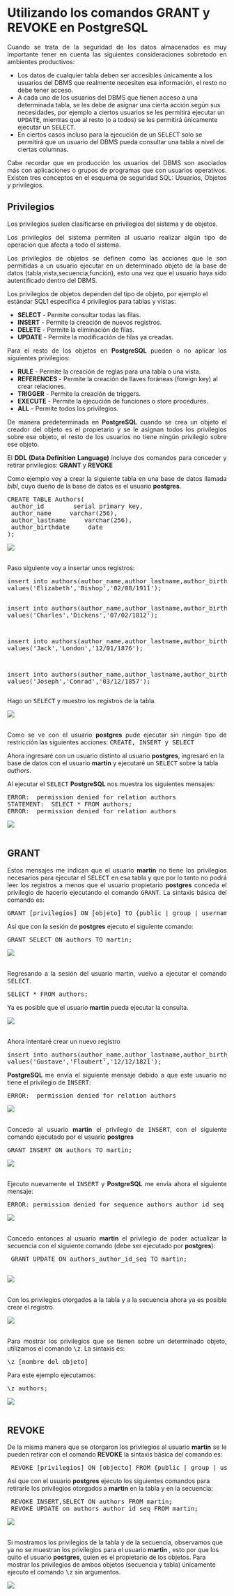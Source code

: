 # Utilizando los comandos GRANT y REVOKE en PostgreSQL
		
<p align="justify">Cuando se trata de la seguridad de los datos almacenados es muy importante tener en cuenta las siguientes consideraciones sobretodo en ambientes productivos:
</p>
<ul>
<li>Los datos de cualquier tabla deben ser accesibles únicamente a los usuarios del DBMS que realmente necesiten esa información, el resto no debe tener acceso.</li>
<li>A cada uno de los usuarios del DBMS que tienen acceso a una determinada tabla, se les debe de asignar una cierta acción según sus necesidades, por ejemplo a ciertos usuarios se les permitirá ejecutar un <tt>UPDATE</tt>, mientras que al resto (o a todos) se les permitirá únicamente ejecutar un <tt>SELECT</tt>.</li>
<li>En ciertos casos incluso para la ejecución de un <tt>SELECT</tt> solo se permitirá que un usuario del DBMS pueda consultar una tabla a nivel de ciertas columnas.</li>
</ul>
<p align="justify">
Cabe recordar que en producción los usuarios del DBMS son asociados más con aplicaciones o grupos de programas que con usuarios operativos.
Existen tres conceptos en el esquema de seguridad SQL: Usuarios, Objetos y privilegios. 
</p>
<h2>Privilegios</h2>
<p align="justify">Los privilegios suelen clasificarse en privilegios del sistema y de objetos.</p>
<p align="justify">Los privilegios del sistema permiten al usuario realizar algún tipo de operación que afecta a todo el sistema. </p>
<p align="justify">Los privilegios de objetos se definen como las acciones que le son permitidas a un usuario ejecutar en un determinado objeto de la base de datos (tabla,vista,secuencia,función), esto una vez que el usuario haya sido autentificado dentro del DBMS.</p>
<p>Los privilegios de objetos dependen del tipo de objeto, por ejemplo el estándar SQL1 especifica 4 privilegios para tablas y vistas:</p>
<ul>
<li><b>SELECT</b> - Permite consultar todas las filas.</li>
<li><b>INSERT</b> - Permite la creación de nuevos registros.</li>
<li><b>DELETE</b> - Permite la eliminación de filas.</li>
<li><b>UPDATE</b> - Permite la modificación de filas ya creadas.</li>
</ul>
<p align="justify">Para el resto de los objetos en <b>PostgreSQL</b> pueden o no aplicar los siguientes privilegios:</p>
<ul>
<li><b>RULE</b> - Permite la creación de reglas para una tabla o una vista.</li>
<li><b>REFERENCES</b> - Permite la creación de llaves foráneas (foreign key) al crear relaciones.</li>
<li><b>TRIGGER</b> - Permite la creación de triggers.</li>
<li><b>EXECUTE</b> - Permite la ejecución de funciones o store procedures.</li>
<li><b>ALL</b> - Permite todos los privilegios.</li>
</ul>
<p align="justify">De manera predeterminada en <b>PostgreSQL</b> cuando se crea un objeto el creador del objeto es el propietario y se le asignan todos los privilegios sobre ese objeto, el resto de los usuarios no tiene ningún privilegio sobre ese objeto.</p>
<p align="justify">El <b>DDL (Data Definition Language)</b> incluye dos comandos para conceder y retirar privilegios: <b>GRANT</b> y <b>REVOKE</b></p>
<p align="justify">Como ejemplo voy a crear la siguiente tabla en una base de datos llamada <i>bibl</i>, cuyo dueño de la base de datos es el usuario <b>postgres</b>.</p>
<pre>
CREATE TABLE Authors(
 author_id        serial primary key,
 author_name     varchar(256),
 author_lastname     varchar(256),
 author_birthdate     date
);
</pre>
<div>
<IMG src="picture_library/grant/fig1.png">
</div><br>
<p align="justify">Paso siguiente voy a insertar unos registros:</p>
<pre>
insert into authors(author_name,author_lastname,author_birthdate)
values('Elizabeth','Bishop','02/08/1911');
 
insert into authors(author_name,author_lastname,author_birthdate)
values('Charles','Dickens','07/02/1812');
 
insert into authors(author_name,author_lastname,author_birthdate)
values('Jack','London','12/01/1876');

insert into authors(author_name,author_lastname,author_birthdate)
values('Joseph','Conrad','03/12/1857');
</pre>
 <p>Hago un <tt>SELECT</tt> y muestro los registros de la tabla.</p>
 <div>
<IMG src="picture_library/grant/fig2.png">
</div><br>
 <p align="justify">Como se ve con el usuario <b>postgres</b> pude ejecutar sin ningún tipo de restricción las siguientes acciones: <tt>CREATE, INSERT y SELECT</tt></p>
 <p>Ahora ingresaré con un usuario distinto al usuario <b>postgres</b>, ingresaré en la base de datos con el usuario <b>martin</b> y ejecutaré un <tt>SELECT</tt> sobre la tabla <i>authors</i>.</p>
 <p>Al ejecutar el <tt>SELECT</tt> <b>PostgreSQL</b> nos muestra los siguientes mensajes:</p>
 <pre>
ERROR:  permission denied for relation authors
STATEMENT:  SELECT * FROM authors;
ERROR:  permission denied for relation authors
</pre>
 <div>
<IMG src="picture_library/grant/fig3.png">
</div><br>
<h2>GRANT</h2>
<p align="justify">Estos mensajes me indican que el usuario <b>martin</b> no tiene los privilegios necesarios para ejecutar el <tt>SELECT</tt> en esa tabla y que por lo tanto no podrá leer los registros a menos que el usuario propietario <b>postgres</b> conceda el privilegio de hacerlo ejecutando el comando <tt>GRANT</tt>.
La sintaxis básica del comando es:</p>
<pre>
GRANT [privilegios] ON [objeto] TO {public | group | username}
</pre>
<p align="justify">Así que con la sesión de <b>postgres</b> ejecuto el siguiente comando:</p>
<pre>
GRANT SELECT ON authors TO martin;
</pre>
 <div>
<IMG src="picture_library/grant/fig4.png">
</div><br>
<p align="justify">Regresando a la sesión del usuario martin, vuelvo a ejecutar el comando <tt>SELECT</tt>.</p>
<pre>
SELECT * FROM authors;
</pre>
<p align="justify">Ya es posible que el usuario <b>martin</b> pueda ejecutar la consulta.</p>
<div>
<IMG src="picture_library/grant/fig5.png">
</div><br>
<p align="justify">Ahora intentaré crear un nuevo registro</p>
<pre>
insert into authors(author_name,author_lastname,author_birthdate)
values('Gustave','Flaubert','12/12/1821');
</pre>
<p align="justify"><b>PostgreSQL</b> me envía el siguiente mensaje debido a que este usuario no tiene el privilegio de <tt>INSERT</tt>:</p>
<pre>
ERROR:  permission denied for relation authors
</pre>
 <div>
<IMG src="picture_library/grant/fig6.png">
</div><br>
 <p align="justify">Concedo al usuario <b>martin</b> el privilegio de <tt>INSERT</tt>, con el siguiente comando ejecutado por el usuario <b>postgres</b></p>
 <pre>
GRANT INSERT ON authors TO martin;
</pre>
<div>
<IMG src="picture_library/grant/fig7.png">
</div><br>
<p align="justify">Ejecuto nuevamente el <tt>INSERT</tt> y <b>PostgreSQL</b> me envía ahora el siguiente mensaje:</p>
<pre>
ERROR: permission denied for sequence authors_author_id_seq
</pre>
<div>
<IMG src="picture_library/grant/fig8.png">
</div><br>
<p align="justify">Concedo entonces al usuario <b>martin</b> el privilegio de poder actualizar la secuencia con el siguiente comando (debe ser ejecutado por <b>postgres</b>):</p>
<pre>
 GRANT UPDATE ON authors_author_id_seq TO martin;
 </pre>
 <div>
<IMG src="picture_library/grant/fig9.png">
</div><br>
<p align="justify">Con los privilegios otorgados a la tabla y a la secuencia ahora ya es posible crear el registro.</p>
 <div>
<IMG src="picture_library/grant/fig10.png">
</div><br>
<p align="justify">Para mostrar los privilegios que se tienen sobre un determinado objeto, utilizamos el comando <tt>\z</tt>.
La sintaxis es:</p>
<pre>
\z [nombre del objeto]
</pre>
<p>Para este ejemplo ejecutamos:</p>
 <pre>
\z authors;
</pre>
<div>
<IMG src="picture_library/grant/fig11.png">
</div><br>
<h2>REVOKE</h2>
<p align="justify">De la misma manera que se otorgaron los privilegios al usuario <b>martin</b> se le pueden retirar con el comando <b>REVOKE</b> la sintaxis básica del comando es:</p>
<pre>
 REVOKE [privilegios] ON [objecto] FROM {public | group | username }
</pre>
<p>Así que con el usuario <b>postgres</b> ejecuto los siguientes comandos para retirarle los privilegios otorgados a <b>martin</b> en la tabla y en la secuencia:</p>
<pre>
 REVOKE INSERT,SELECT ON authors FROM martin;
 REVOKE UPDATE on authors_author_id_seq FROM martin;
</pre>
<div>
<IMG src="picture_library/grant/fig12.png">
</div><br>
<p>Si mostramos los privilegios de la tabla y de la secuencia, observamos que ya no se muestran los privilegios para el usuario <b>martin</b> , esto por que los quito el usuario <b>postgres</b>, quien es el propietario de los objetos. Para mostrar los privilegios de ambos objetos (secuencia y tabla) únicamente ejecuto el comando <tt>\z</tt> sin argumentos.</p>
<div>
<IMG src="picture_library/grant/fig13.png">
</div>
